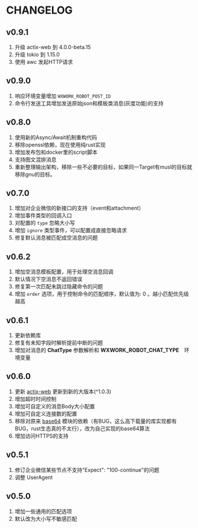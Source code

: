 CHANGELOG
============

v0.9.1
----------

1. 升级 actix-web 到 4.0.0-beta.15
2. 升级 tokio 到 1.15.0
3. 使用 awc 发起HTTP请求

v0.9.0
----------

1. 响应环境变量增加 `WXWORK_ROBOT_POST_ID`
2. 命令行发送工具增加发送原始json和模板类消息(灰度功能)的支持

v0.8.0
----------

1. 使用新的Async/Await机制重构代码
2. 移除openssl依赖，现在使用纯rust实现
3. 增加发布包和docker里的script脚本
4. 支持图文混排消息
5. 重新整理输出架构，移除一些不必要的目标，如果同一Target有musl的目标就移除gnu的目标。

v0.7.0
----------

1. 增加对企业微信的新接口的支持（event和attachment）
2. 增加事件类型的回调入口
3. 对配置的 ```type``` 忽略大小写
4. 增加 ```ignore``` 类型事件，可以配置成直接忽略请求
5. 修复默认消息被匹配成空消息的问题

v0.6.2
----------

1. 增加空消息模板配置，用于处理空消息回调
2. 默认情况下空消息不返回错误
3. 修复第一次匹配未跳过隐藏命令的问题
4. 增加 ```order``` 选项，用于控制命令的匹配顺序，默认值为: 0 。越小匹配优先级越高

v0.6.1
----------

1. 更新依赖库
2. 修复有未知字段时解析提前中断的问题
3. 增加对消息的 **ChatType** 参数解析和 **WXWORK_ROBOT_CHAT_TYPE**　环境变量

v0.6.0
----------

1. 更新 [actix-web][1] 更新到新的大版本(^1.0.3)
2. 增加超时时间控制
3. 增加可自定义的消息Body大小配置
4. 增加可自定义连接数的配置
5. 移除对原来 [base64](https://crates.io/crates/base64) 模块的依赖（有BUG，这么高下载量的库实现都有BUG，rust生态真的不太行），改为自己实现的base64算法
6. 增加访问HTTPS的支持

v0.5.1
----------

1. 修订企业微信某些节点不支持"Expect": "100-continue"的问题
2. 调整 UserAgent

v0.5.0
----------

1. 增加一些通用的匹配选项
2. 默认改为大小写不敏感匹配

[1]: https://actix.rs/